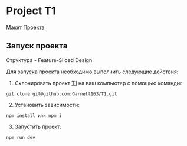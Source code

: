 # Project T1

[Макет Проекта](https://www.figma.com/file/TjRJ7LLNtMTWGAt13VWqCw/2-задание%3A-вёрстка-%2B-React?type=design&node-id=1-2&mode=design&t=2lk79ibXvQKCvzwA-0)

## Запуск проекта

Структура - Feature-Sliced Design

Для запуска проекта необходимо выполнить следующие действия:

1. Склонировать проект [T1](https://github.com/Garnett163/T1) на ваш компьютер с помощью команды:

```
git clone git@github.com:Garnett163/T1.git
```

2. Установить зависимости:

```
npm install или npm i
```

3. Запустить проект:

```
npm run dev
```

